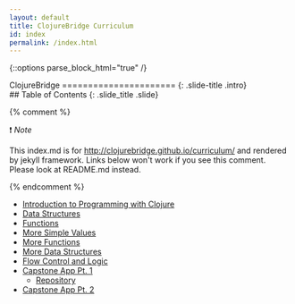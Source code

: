 ```yaml
---
layout: default
title: ClojureBridge Curriculum
id: index
permalink: /index.html
---
```


{::options parse_block_html="true" /}

<section>
ClojureBridge
======================
{: .slide-title .intro}
</section>

 <section>
## Table of Contents
{: .slide_title .slide}


{% comment %}

:exclamation: _Note_

This index.md is for http://clojurebridge.github.io/curriculum/
and rendered by jekyll framework.
Links below won't work if you see this comment.
Please look at README.md instead.

{% endcomment %}

* [Introduction to Programming with Clojure](intro.html)
* [Data Structures](data_structures.html)
* [Functions](functions.html)
* [More Simple Values](simple_values2.html)
* [More Functions](functions2.html)
* [More Data Structures](data_structures2.html)
* [Flow Control and Logic](flow_control.html)
* [Capstone App Pt. 1](https://github.com/ClojureBridge/drawing/blob/master/curriculum/first-program.md)
    * [Repository](https://github.com/ClojureBridge/drawing/blob/master/README.md)
* [Capstone App Pt. 2](https://github.com/ClojureBridge/drawing/blob/master/curriculum/create-something.md)
</section>
